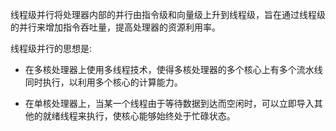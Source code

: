 
线程级并行将处理器内部的并行由指令级和向量级上升到线程级，旨在通过线程级的并行来增加指令吞吐量，提高处理器的资源利用率。

线程级并行的思想是:

- 在多核处理器上使用多线程技术，使得多核处理器的多个核心上有多个流水线同时执行，以利用多个核心的计算能力。

- 在单核处理器上，当某一个线程由于等待数据到达而空闲时，可以立即导入其他的就绪线程来执行，使核心能够始终处于忙碌状态。